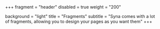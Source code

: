 +++
fragment = "header"
disabled = true
weight = "200"

background = "light"
title = "Fragments"
subtitle = "Syna comes with a lot of fragments, allowing you to design your pages as you want them"
+++

